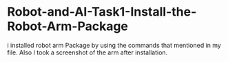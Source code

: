 # Robot-and-AI-Task1-Install-the-Robot-Arm-Package
i installed robot arm Package by using the commands that mentioned in my file.
Also I took a screenshot of the arm after installation. 
